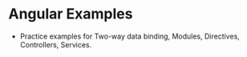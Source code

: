 # Angular Examples
 
 -  Practice examples for Two-way data binding, Modules, Directives, Controllers, Services.
